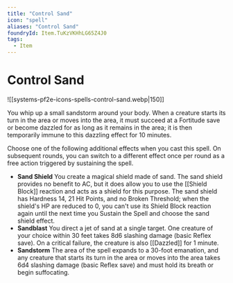 ```yaml
---
title: "Control Sand"
icon: "spell"
aliases: "Control Sand"
foundryId: Item.TuKzVKHhLG65Z4J0
tags:
  - Item
---
```


# Control Sand
![[systems-pf2e-icons-spells-control-sand.webp|150]]

You whip up a small sandstorm around your body. When a creature starts its turn in the area or moves into the area, it must succeed at a Fortitude save or become dazzled for as long as it remains in the area; it is then temporarily immune to this dazzling effect for 10 minutes.

Choose one of the following additional effects when you cast this spell. On subsequent rounds, you can switch to a different effect once per round as a free action triggered by sustaining the spell.

*   **Sand Shield** You create a magical shield made of sand. The sand shield provides no benefit to AC, but it does allow you to use the [[Shield Block]] reaction and acts as a shield for this purpose. The sand shield has Hardness 14, 21 Hit Points, and no Broken Threshold; when the shield's HP are reduced to 0, you can't use its Shield Block reaction again until the next time you Sustain the Spell and choose the sand shield effect.
*   **Sandblast** You direct a jet of sand at a single target. One creature of your choice within 30 feet takes 8d6 slashing damage (basic Reflex save). On a critical failure, the creature is also [[Dazzled]] for 1 minute.
*   **Sandstorm** The area of the spell expands to a 30-foot emanation, and any creature that starts its turn in the area or moves into the area takes 6d4 slashing damage (basic Reflex save) and must hold its breath or begin suffocating.
